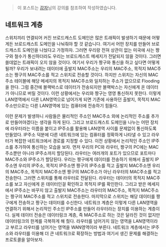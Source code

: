 > 이 포스트는 [감자](https://www.inflearn.com/course/%EA%B7%B8%EB%A6%BC%EC%9C%BC%EB%A1%9C-%EC%89%BD%EA%B2%8C-%EB%B0%B0%EC%9A%B0%EB%8A%94-%EB%84%A4%ED%8A%B8%EC%9B%8C%ED%81%AC# '감자')님의 강의를 참조하여 작성하였습니다.

## 네트워크 계층

스위치끼리 연결되어 커진 브로드캐스트 도메인은 많은 트래픽이 발생하기 때문에 어떻게든 브로드캐스트 도메인을 나눠줘야 할 것 같습니다. 여기서 어떤 장치를 만들어 브로드캐스트 도메인을 나눴다고 가정하자. 그러면 우리랑 전혀 상관이 없는 미국에 사는 짱구와 철수가 통신하더라도 우리는 브로드캐스트 메세지가 전달되지 않을 것이다. 그러면 쓸데없는 트래픽이 오지 않을 것이다. 여기서 우리가 짱구와 통신을 하고 싶다면 어떻게 될까? 우리가 보내려는 데이터에 출발지 MAC주소는 우리의 MAC주소, 목적지 MAC주소는 짱구의 MAC주소를 적고 스위치로 전송할 것이다. 하지만 스위치는 자신의 MAC주소 테이블에 해당 메세지의 목적지 MAC주소와 일치하는 주소가 없으므로 Flooding을 한다. 그럼 중간에 블랙박스로 데이터가 전송되지만 블랙박스는 자신에게 온 데이터가 아니므로 버릴 것이다. 이런 상황에서는 우리와 짱구는 영영 통신하지 못한다. 이렇게 LAN영역에서 다른 LAN영역으로 넘어가게 되면 기존에 사용하던 출발지, 목적지 MAC주소만으로는 다른 LAN영역에 있는 컴퓨터에 전송하기 힘들다.

이런 문제가 발생하니 사람들은 물리적인 주소인 MAC주소 외에 논리적인 주소를 추가로 만들어야겠다는 생각을 하게 된다. 그리고 브로드캐스트 도메인을 나누는 어떤 장치에 라우터라는 이름을 붙이고 IP주소를 활용해 LAN영역 사이를 문제없이 통신하도록 만들었다. IP주소 덕분에 다른 네트워크에 있는 컴퓨터를 정확하게 나타낼 수 있고 라우터가 복잡한 네트워크에서 경로를 지정할 수 있다. 이전 상황에서 논리적인 주소인 IP주소를 추가하여 통신하는 모습을 보자. 먼저 우리의 PC와 라우터, 짱구의 PC에는 MAC주소뿐만 아니라 IP주소까지 할당된다. 라우터는 여러개의 포트가 있으므로 포트마다 MAC주소와 IP주소가 할당된다. 우리는 짱구에게 데이터를 전송하기 위해서 출발지 IP주소엔 우리의 IP주소, 목적지 IP주소엔 짱구의 IP주소를 적고 출발지 MAC주소엔 우리의 MAC주소, 목적지 MAC주소엔 짱구의 MAC주소가 아닌 라우터의 MAC주소를 적고 전송한다. 그러면 스위치를 통해 라우터로 전달된다. 라우터는 데이터의 목적지 MAC주소를 보고 자신에게 온 데이터인걸 확인하고 목적지 IP를 확인한다. 그리고 받은 메세지에서 IP주소는 바꾸지 않고 출발지 MAC주소는 라우터의 MAC주소, 목적지 MAC주소는 짱구의 MAC주소를 적고 스위치로 전송한다. 마지막으로 스위치는 해당 데이터를 짱구에게 전송하고 짱구는 데이터를 수신한다. 네트워크 계층은 이렇게 다른 LAN영역을 연결하기 위해서 논리적인 주소인 IP주소를 만들어 라우터라는 장치를 이용하는 계층이다. 실제 데이터 전송은 데이터링크 계층, 즉 MAC주소로 하는 것은 달라진 것이 없지만 데이터링크의 한계를 극복하게 해 줬다. 라우터를 넘어가지 않는 영역을 LAN영역이라고 부르고 라우터를 넘어가는 영역을 WAN영역이라 부른다. 네트워크 계층에서는 IP주소와 라우터를 이용해 더 큰 네트워크로 확장하는 방법과 여기서 생긴 문제를 해결하는 프로토콜을 알아보자.
